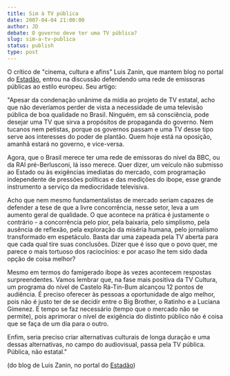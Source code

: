 ```yaml
---
title: Sim à TV pública
date: 2007-04-04 21:00:00
author: JD
debate: O governo deve ter uma TV pública?
slug: sim-a-tv-publica
status: publish 
type: post
---
```


  
O crítico de "cinema, cultura e afins" Luis Zanin, que mantem blog no portal do [Estadão](http://blog.estadao.com.br/blog/zanin/?blog=31&c=1&page=1&more=1&title=tv_publica_e_estatal&tb=1&pb=1&disp=single), entrou na discussão defendendo uma rede de emissoras públicas ao estilo europeu. Seu artigo:  
  
  
"Apesar da condenação unânime da mídia ao projeto de TV estatal, acho que não deveríamos perder de vista a necessidade de uma televisão pública de boa qualidade no Brasil. Ninguém, em sã consciência, pode desejar uma TV que sirva a propósitos de propaganda do governo. Nem tucanos nem petistas, porque os governos passam e uma TV desse tipo serve aos interesses do poder de plantão. Quem hoje está na oposição, amanhã estará no governo, e vice-versa.  
  
Agora, que o Brasil merece ter uma rede de emissoras do nível da BBC, ou da RAI pré-Berlusconi, lá isso merece. Quer dizer, um veículo não submisso ao Estado ou às exigências imediatas do mercado, com programação independente de pressões políticas e das medições do ibope, esse grande instrumento a serviço da mediocridade televisiva.  
  
Acho que nem mesmo fundamentalistas de mercado seriam capazes de defender a tese de que a livre concorrência, nesse setor, leva a um aumento geral de qualidade. O que acontece na prática é justamente o contrário - a concorrência pelo pior, pela baixaria, pelo simplismo, pela ausência de reflexão, pela exploração da miséria humana, pelo jornalismo transformado em espetáculo. Basta dar uma zapeada pela TV aberta para que cada qual tire suas conclusões. Dizer que é isso que o povo quer, me parece o mais tortuoso dos raciocínios: e por acaso lhe tem sido dada opção de coisa melhor?  
  
Mesmo em termos do famigerado ibope às vezes acontecem respostas surpreendentes. Vamos lembrar que, na fase mais positiva da TV Cultura, um programa do nível de Castelo Rá-Tin-Bum alcançou 12 pontos de audiência. É preciso oferecer às pessoas a oportunidade de algo melhor, pois não é justo ter de se decidir entre o Big Brother, o Ratinho e a Luciana Gimenez. E tempo se faz necessário (tempo que o mercado não se permite), pois aprimorar o nível de exigência do distinto público não é coisa que se faça de um dia para o outro.  
  
Enfim, seria preciso criar alternativas culturais de longa duração e uma dessas alternativas, no campo do audiovisual, passa pela TV pública. Pública, não estatal."   
  
(do blog de Luis Zanin, no portal do [Estadão](http://blog.estadao.com.br/blog/zanin/?blog=31&c=1&page=1&more=1&title=tv_publica_e_estatal&tb=1&pb=1&disp=single))  


